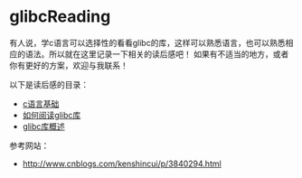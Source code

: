# glibcReading

有人说，学c语言可以选择性的看看glibc的库，这样可以熟悉语言，也可以熟悉相应的语法。所以就在这里记录一下相关的读后感吧！
如果有不适当的地方，或者你有更好的方案，欢迎与我联系！


以下是读后感的目录：

* [c语言基础](https://github.com/polly3d/glibcReading/blob/master/foundation-c.md)
* [如何阅读glibc库](https://github.com/polly3d/glibcReading/blob/master/howto.md)
* [glibc库概述](https://github.com/polly3d/glibcReading/blob/master/manual.md)




参考网站：
* http://www.cnblogs.com/kenshincui/p/3840294.html
